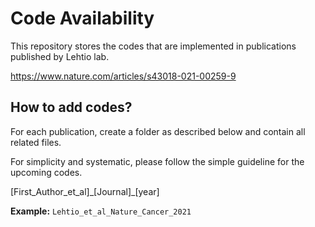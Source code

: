# Code Availability
This repository stores the codes that are implemented in publications published by Lehtio lab.

https://www.nature.com/articles/s43018-021-00259-9


## How to add codes?
For each publication, create a folder as described below and contain all related files. 

For simplicity and systematic, please follow the simple guideline for the upcoming codes.

[First_Author_et_al]\_[Journal]\_[year] 

**Example:** `Lehtio_et_al_Nature_Cancer_2021`
 
